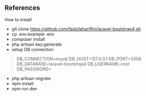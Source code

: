 
## References
 How to install

- git clone https://github.com/fadzilahariffin/laravel-bootstrap4.git
- cp .env.example .env
- composer install
- php artisan key:generate
- setup DB connection
> DB_CONNECTION=mysql
> DB_HOST=127.0.0.1
> DB_PORT=3306
> DB_DATABASE=laravel-bootstrap4
> DB_USERNAME=root
> DB_PASSWORD=
- php artisan migrate
- npm install
- npm run dev

